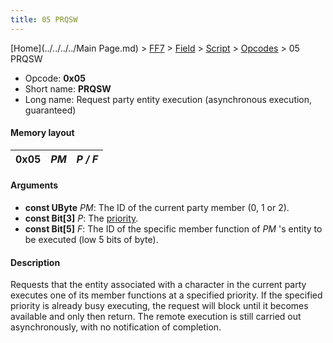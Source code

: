 ```yaml
---
title: 05 PRQSW
---
```


[Home](../../../../Main Page.md) > [FF7](../../../../FF7.md) > [Field](../../../Field.md) > [Script](../../Script.md) > [Opcodes](../Opcodes.md) > 05 PRQSW

-   Opcode: **0x05**
-   Short name: **PRQSW**
-   Long name: Request party entity execution (asynchronous execution, guaranteed)

#### Memory layout

| 0x05 | *PM* | *P / F* |
|------|------|---------|

#### Arguments

-   **const UByte** *PM*: The ID of the current party member (0, 1 or 2).
-   **const Bit\[3\]** *P*: The [priority](../Priorities.md).
-   **const Bit\[5\]** *F*: The ID of the specific member function of *PM* 's entity to be executed (low 5 bits of byte).

#### Description

Requests that the entity associated with a character in the current party executes one of its member functions at a specified priority. If the specified priority is already busy executing, the request will block until it becomes available and only then return. The remote execution is still carried out asynchronously, with no notification of completion.
